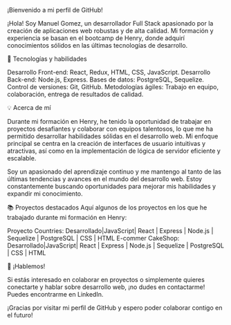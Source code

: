 ¡Bienvenido a mi perfil de GitHub!

¡Hola! Soy Manuel Gomez, un desarrollador Full Stack apasionado por la creación de aplicaciones web robustas y de alta calidad. Mi formación y experiencia se basan en el bootcamp de Henry, donde adquirí conocimientos sólidos en las últimas tecnologías de desarrollo.

🚀 Tecnologías y habilidades

Desarrollo Front-end: React, Redux, HTML, CSS, JavaScript.
Desarrollo Back-end: Node.js, Express.
Bases de datos: PostgreSQL, Sequelize.
Control de versiones: Git, GitHub.
Metodologías ágiles: Trabajo en equipo, colaboración, entrega de resultados de calidad.

💡 Acerca de mí

Durante mi formación en Henry, he tenido la oportunidad de trabajar en proyectos desafiantes y colaborar con equipos talentosos, lo que me ha permitido desarrollar habilidades sólidas en el desarrollo web. Mi enfoque principal se centra en la creación de interfaces de usuario intuitivas y atractivas, así como en la implementación de lógica de servidor eficiente y escalable.

Soy un apasionado del aprendizaje continuo y me mantengo al tanto de las últimas tendencias y avances en el mundo del desarrollo web. Estoy constantemente buscando oportunidades para mejorar mis habilidades y expandir mi conocimiento.

📚 Proyectos destacados
Aquí algunos de los proyectos en los que he trabajado durante mi formación en Henry:

Proyecto Countries: Desarrollado|JavaScript| React | Express | Node.js | Sequelize | PostgreSQL | CSS | HTML
E-commer CakeShop: Desarrollado|JavaScript| React | Express | Node.js | Sequelize | PostgreSQL | CSS | HTML

🤝 ¡Hablemos!

Si estás interesado en colaborar en proyectos o simplemente quieres conectarte y hablar sobre desarrollo web, ¡no dudes en contactarme! Puedes encontrarme en LinkedIn.

¡Gracias por visitar mi perfil de GitHub y espero poder colaborar contigo en el futuro!

